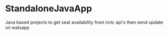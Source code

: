 # StandaloneJavaApp
Java based projects to get seat availability from irctc api's then send update on watsapp
